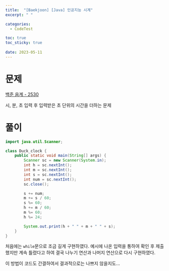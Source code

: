 ```yaml
---
title:  "[Baekjoon] [Java] 인공지능 시계"
excerpt: " "

categories:
  - CodeTest

toc: true
toc_sticky: true
 
date: 2023-05-11
---
```


# 문제

[백준 음계 - 2530](https://www.acmicpc.net/problem/2530)

시, 분, 초 입력 후 입력받은 초 단위의 시간을 더하는 문제

# 풀이

```java
import java.util.Scanner;

class Duck_clock {
    public static void main(String[] args) {
        Scanner sc = new Scanner(System.in);
        int h = sc.nextInt();
        int m = sc.nextInt();
        int s = sc.nextInt();
        int num = sc.nextInt();
        sc.close();

        s += num;
        m += s / 60;
        s %= 60;
        h += m / 60;
        m %= 60;
        h %= 24;

        System.out.print(h + " " + m + " " + s);
    }
}
```

처음에는 `while`문으로 조금 길게 구현하였다. 예시에 나온 입력을 통하여 확인 후 제출했지만 계속 틀렸다고 하여 결국 나누기 연산과 나머지 연산으로 다시 구현하였다. 

이 방법이 코드도 간결하여서 결과적으로는 나쁘지 않을지도...